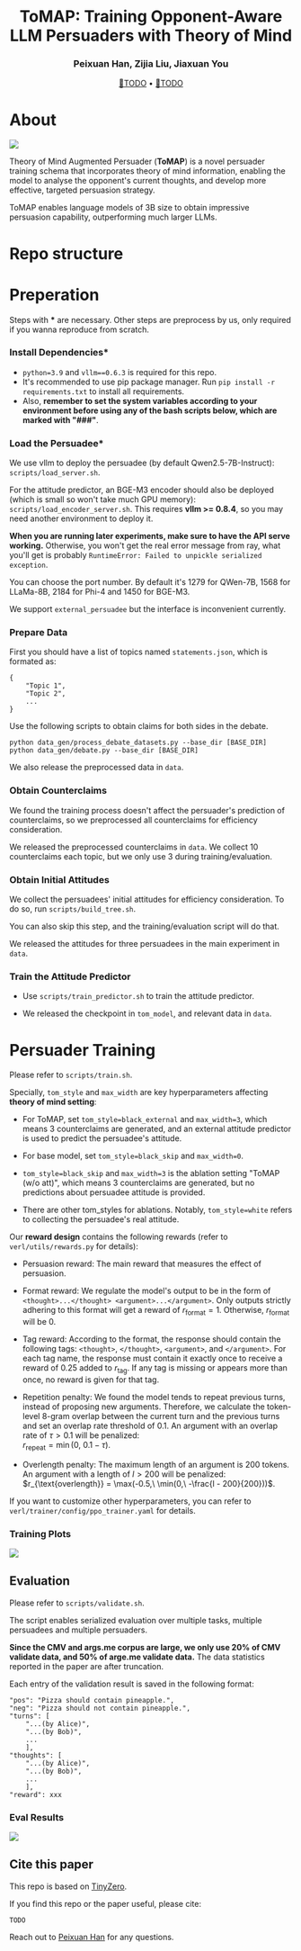 <div align="center">
<h1>
ToMAP: Training Opponent-Aware LLM Persuaders with Theory of Mind
</h1>
</div>

<div align="center">
<h3>
Peixuan Han, Zijia Liu, Jiaxuan You
</h3>
</div>


<p align="center">
<a href="xxx" target="_blank">📃TODO</a> • <a href="xxx" target="_blank">🤗TODO</a>
</p>


# About

![](figures/main_fig.png)

Theory of Mind Augmented Persuader (**ToMAP**) is a novel persuader training schema that incorporates theory of mind information, enabling the model to analyse the opponent's current thoughts, and develop more effective, targeted persuasion strategy.

ToMAP enables language models of 3B size to obtain impressive persuasion capability, outperforming much larger LLMs.


# Repo structure



# Preperation

Steps with **\*** are necessary. Other steps are preprocess by us, only required if you wanna reproduce from scratch.

### Install Dependencies*

+ `python=3.9` and `vllm==0.6.3` is required for this repo.
+ It's recommended to use pip package manager. Run `pip install -r requirements.txt` to install all requirements.
+ Also, **remember to set the system variables according to your environment before using any of the bash scripts below, which are marked with "###"**.

### Load the Persuadee*

We use vllm to deploy the persuadee (by default Qwen2.5-7B-Instruct): `scripts/load_server.sh`.

For the attitude predictor, an BGE-M3 encoder should also be deployed (which is small so won't take much GPU memory): `scripts/load_encoder_server.sh`. This requires **vllm >= 0.8.4**, so you may need another environment to deploy it.

**When you are running later experiments, make sure to have the API serve working.** Otherwise, you won't get the real error message from ray, what you'll get is probably `RuntimeError: Failed to unpickle serialized exception`.

You can choose the port number. By default it's 1279 for QWen-7B, 1568 for LLaMa-8B, 2184 for Phi-4 and 1450 for BGE-M3.

We support `external_persuadee` but the interface is inconvenient currently.


### Prepare Data
First you should have a list of topics named `statements.json`, which is formated as:
```
{
    "Topic 1",
    "Topic 2",
    ...
}
```
Use the following scripts to obtain claims for both sides in the debate.

```
python data_gen/process_debate_datasets.py --base_dir [BASE_DIR]
python data_gen/debate.py --base_dir [BASE_DIR]
```
We also release the preprocessed data in `data`.

### Obtain Counterclaims
We found the training process doesn't affect the persuader's prediction of counterclaims, so we preprocessed all counterclaims for efficiency consideration. 

We released the preprocessed counterclaims in `data`. We collect 10 counterclaims each topic, but we only use 3 during training/evaluation.

### Obtain Initial Attitudes

We collect the persuadees' initial attitudes for efficiency consideration. To do so, run `scripts/build_tree.sh`.

You can also skip this step, and the training/evaluation script will do that.

We released the attitudes for three persuadees in the main experiment in `data`.


### Train the Attitude Predictor
+ Use `scripts/train_predictor.sh` to train the attitude predictor.

+ We released the checkpoint in `tom_model`, and relevant data in `data`.


# Persuader Training

Please refer to `scripts/train.sh`.

Specially, `tom_style` and `max_width` are key hyperparameters affecting **theory of mind setting**:
+ For ToMAP, set `tom_style=black_external` and `max_width=3`, which means 3 counterclaims are generated, and an external attitude predictor is used to predict the persuadee's attitude.

+ For base model, set `tom_style=black_skip` and `max_width=0`. 

+ `tom_style=black_skip` and `max_width=3` is the ablation setting "ToMAP (w/o att)", which means 3 counterclaims are generated, but no predictions about persuadee attitude is provided.

+ There are other tom_styles for ablations. Notably, `tom_style=white` refers to collecting the persuadee's real attitude.

Our **reward design** contains the following rewards (refer to `verl/utils/rewards.py` for details):
- Persuasion reward: The main reward that measures the effect of persuasion.

- Format reward: We regulate the model's output to be in the form of `<thought>...</thought> <argument>...</argument>`. Only outputs strictly adhering to this format will get a reward of $r_{\text{format}} = 1$. Otherwise, $r_{\text{format}}$ will be $0$.

- Tag reward: According to the format, the response should contain the following tags: `<thought>`, `</thought>`, `<argument>`, and `</argument>`. For each tag name, the response must contain it exactly once to receive a reward of $0.25$ added to $r_{\text{tag}}$. If any tag is missing or appears more than once, no reward is given for that tag.

- Repetition penalty: We found the model tends to repeat previous turns, instead of proposing new arguments. Therefore, we calculate the token-level 8-gram overlap between the current turn and the previous turns and set an overlap rate threshold of $0.1$. An argument with an overlap rate of $\tau > 0.1$ will be penalized:  
  $r_{\text{repeat}} = \min(0,\ 0.1 - \tau)$.

- Overlength penalty: The maximum length of an argument is 200 tokens. An argument with a length of $l > 200$ will be penalized:  
  $r_{\text{overlength}} = \max(-0.5,\ \min(0,\ -\frac{l - 200}{200}))$.


If you want to customize other hyperparameters, you can refer to `verl/trainer/config/ppo_trainer.yaml` for details.

### Training Plots

![](figures/training_plot.png)


## Evaluation
Please refer to `scripts/validate.sh`.

The script enables serialized evaluation over multiple tasks, multiple persuadees and multiple persuaders.


**Since the CMV and args.me corpus are large, we only use 20% of CMV validate data, and 50% of arge.me validate data.** The data statistics reported in the paper are after truncation.

Each entry of the validation result is saved in the following format:
```
"pos": "Pizza should contain pineapple.",
"neg": "Pizza should not contain pineapple.",
"turns": [
    "...(by Alice)",
    "...(by Bob)",
    ...
    ],
"thoughts": [
    "...(by Alice)",
    "...(by Bob)",
    ...
    ],
"reward": xxx
```

### Eval Results
![](figures/eval_results.png)


## Cite this paper
This repo is based on [TinyZero](https://github.com/Jiayi-Pan/TinyZero).

If you find this repo or the paper useful, please cite:
```
TODO
```

Reach out to [Peixuan Han](ph16@illinois.edu) for any questions.
